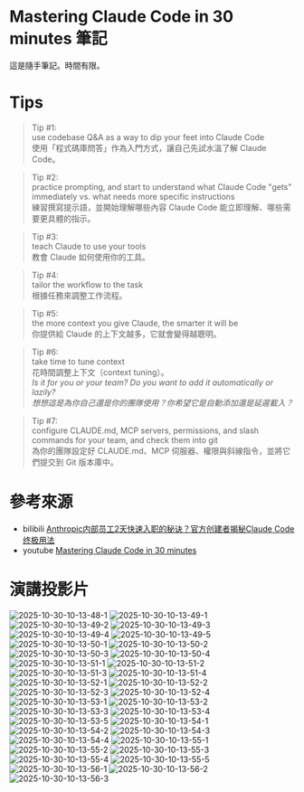 # Mastering Claude Code in 30 minutes 筆記
這是隨手筆記。時間有限。

# Tips
> Tip #1:   
> use codebase Q&A as a way to dip your feet into Claude Code   
> 使用「程式碼庫問答」作為入門方式，讓自己先試水溫了解 Claude Code。

> Tip #2:   
> practice prompting, and start to understand what Claude Code "gets" immediately vs. what needs more specific instructions   
> 練習撰寫提示語，並開始理解哪些內容 Claude Code 能立即理解、哪些需要更具體的指示。

> Tip #3:   
> teach Claude to use your tools   
> 教會 Claude 如何使用你的工具。

> Tip #4:   
> tailor the workflow to the task   
> 根據任務來調整工作流程。

> Tip #5:   
> the more context you give Claude, the smarter it will be   
> 你提供給 Claude 的上下文越多，它就會變得越聰明。

> Tip #6:   
> take time to tune context   
> 花時間調整上下文（context tuning）。   
> *Is it for you or your team? Do you want to add it automatically or lazily?*   
> *想想這是為你自己還是你的團隊使用？你希望它是自動添加還是延遲載入？*

> Tip #7:   
> configure CLAUDE.md, MCP servers, permissions, and slash commands for your team, and check them into git   
> 為你的團隊設定好 CLAUDE.md、MCP 伺服器、權限與斜線指令，並將它們提交到 Git 版本庫中。
   
# 參考來源
- bilibili [Anthropic内部员工2天快速入职的秘诀？官方创建者揭秘Claude Code终极用法](https://www.bilibili.com/video/BV1c5JDzyEH7/?spm_id_from=333.788.videopod.sections&vd_source=c0cbb7db1f35153d8ef998e4cbecdbe7)   
- youtube [Mastering Claude Code in 30 minutes](https://www.youtube.com/watch?v=6eBSHbLKuN0)  


# 演講投影片
![2025-10-30-10-13-48-1](2025-10-30-10-13-48-1.webp)
![2025-10-30-10-13-49-1](2025-10-30-10-13-49-1.webp)
![2025-10-30-10-13-49-2](2025-10-30-10-13-49-2.webp)
![2025-10-30-10-13-49-3](2025-10-30-10-13-49-3.webp)
![2025-10-30-10-13-49-4](2025-10-30-10-13-49-4.webp)
![2025-10-30-10-13-49-5](2025-10-30-10-13-49-5.webp)
![2025-10-30-10-13-50-1](2025-10-30-10-13-50-1.webp)
![2025-10-30-10-13-50-2](2025-10-30-10-13-50-2.webp)
![2025-10-30-10-13-50-3](2025-10-30-10-13-50-3.webp)
![2025-10-30-10-13-50-4](2025-10-30-10-13-50-4.webp)
![2025-10-30-10-13-51-1](2025-10-30-10-13-51-1.webp)
![2025-10-30-10-13-51-2](2025-10-30-10-13-51-2.webp)
![2025-10-30-10-13-51-3](2025-10-30-10-13-51-3.webp)
![2025-10-30-10-13-51-4](2025-10-30-10-13-51-4.webp)
![2025-10-30-10-13-52-1](2025-10-30-10-13-52-1.webp)
![2025-10-30-10-13-52-2](2025-10-30-10-13-52-2.webp)
![2025-10-30-10-13-52-3](2025-10-30-10-13-52-3.webp)
![2025-10-30-10-13-52-4](2025-10-30-10-13-52-4.webp)
![2025-10-30-10-13-53-1](2025-10-30-10-13-53-1.webp)
![2025-10-30-10-13-53-2](2025-10-30-10-13-53-2.webp)
![2025-10-30-10-13-53-3](2025-10-30-10-13-53-3.webp)
![2025-10-30-10-13-53-4](2025-10-30-10-13-53-4.webp)
![2025-10-30-10-13-53-5](2025-10-30-10-13-53-5.webp)
![2025-10-30-10-13-54-1](2025-10-30-10-13-54-1.webp)
![2025-10-30-10-13-54-2](2025-10-30-10-13-54-2.webp)
![2025-10-30-10-13-54-3](2025-10-30-10-13-54-3.webp)
![2025-10-30-10-13-54-4](2025-10-30-10-13-54-4.webp)
![2025-10-30-10-13-55-1](2025-10-30-10-13-55-1.webp)
![2025-10-30-10-13-55-2](2025-10-30-10-13-55-2.webp)
![2025-10-30-10-13-55-3](2025-10-30-10-13-55-3.webp)
![2025-10-30-10-13-55-4](2025-10-30-10-13-55-4.webp)
![2025-10-30-10-13-55-5](2025-10-30-10-13-55-5.webp)
![2025-10-30-10-13-56-1](2025-10-30-10-13-56-1.webp)
![2025-10-30-10-13-56-2](2025-10-30-10-13-56-2.webp)
![2025-10-30-10-13-56-3](2025-10-30-10-13-56-3.webp)